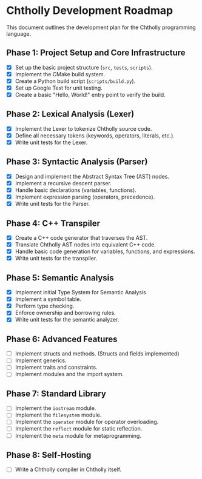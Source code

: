 # Chtholly Development Roadmap

This document outlines the development plan for the Chtholly programming language.

## Phase 1: Project Setup and Core Infrastructure
- [x] Set up the basic project structure (`src`, `tests`, `scripts`).
- [x] Implement the CMake build system.
- [x] Create a Python build script (`scripts/build.py`).
- [x] Set up Google Test for unit testing.
- [x] Create a basic "Hello, World!" entry point to verify the build.

## Phase 2: Lexical Analysis (Lexer)
- [x] Implement the Lexer to tokenize Chtholly source code.
- [x] Define all necessary tokens (keywords, operators, literals, etc.).
- [x] Write unit tests for the Lexer.

## Phase 3: Syntactic Analysis (Parser)
- [x] Design and implement the Abstract Syntax Tree (AST) nodes.
- [x] Implement a recursive descent parser.
- [x] Handle basic declarations (variables, functions).
- [x] Implement expression parsing (operators, precedence).
- [x] Write unit tests for the Parser.

## Phase 4: C++ Transpiler
- [x] Create a C++ code generator that traverses the AST.
- [x] Translate Chtholly AST nodes into equivalent C++ code.
- [x] Handle basic code generation for variables, functions, and expressions.
- [x] Write unit tests for the transpiler.

## Phase 5: Semantic Analysis
- [x] Implement initial Type System for Semantic Analysis
- [x] Implement a symbol table.
- [x] Perform type checking.
- [x] Enforce ownership and borrowing rules.
- [x] Write unit tests for the semantic analyzer.

## Phase 6: Advanced Features
- [ ] Implement structs and methods. (Structs and fields implemented)
- [ ] Implement generics.
- [ ] Implement traits and constraints.
- [ ] Implement modules and the import system.

## Phase 7: Standard Library
- [ ] Implement the `iostream` module.
- [ ] Implement the `filesystem` module.
- [ ] Implement the `operator` module for operator overloading.
- [ ] Implement the `reflect` module for static reflection.
- [ ] Implement the `meta` module for metaprogramming.

## Phase 8: Self-Hosting
- [ ] Write a Chtholly compiler in Chtholly itself.
